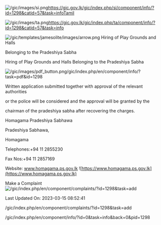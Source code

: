 <!-- Source: https://gic.gov.lk/gic/index.php/en/component/info/?id=1298&catid=57&task=info -->

![/gic/images/si.png](/gic/images/si.png)https://gic.gov.lk/gic/index.php/si/component/info/?id=1298&catid=57&task=infoTamil

![/gic/images/ta.png](/gic/images/ta.png)https://gic.gov.lk/gic/index.php/ta/component/info/?id=1298&catid=57&task=info

![/gic/templates/jamesolite/images/arrow.png](/gic/templates/jamesolite/images/arrow.png) Hiring of Play Grounds and Halls

Belonging to the Pradeshiya Sabha

Hiring of Play Grounds and Halls Belonging to the Pradeshiya Sabha

![/gic/images/pdf_button.png](/gic/images/pdf_button.png)/gic/index.php/en/component/info/?task=pdf&id=1298

Written application submitted together with approval of the relevant authorities

or the police will be considered and the approval will be granted by the

chairman of the pradeshiya sabha after recovering the charges.

Homagama Pradeshiya Sabhawa

Pradeshiya Sabhawa,

Homagama

Telephones:+94 11 2855230

Fax Nos:+94 11 2857169

Website: www.homagama.ps.gov.lk ![https://www.homagama.ps.gov.lk](https://www.homagama.ps.gov.lk)

Make a Complaint ![/gic/index.php/en/component/complaints/?id=1298&task=add](/gic/index.php/en/component/complaints/?id=1298&task=add)

Last Updated On: 2023-03-15 08:52:41

/gic/index.php/en/component/complaints/?id=1298&task=add

/gic/index.php/en/component/info/?id=0&task=info&back=0&pid=1298